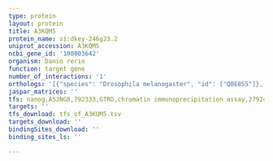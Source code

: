 ```yaml
---
type: protein
layout: protein
title: A3KQM5
protein_name: si:dkey-246g23.2
uniprot_accession: A3KQM5
ncbi_gene_id: '100003642'
organism: Danio rerio
function: target gene
number_of_interactions: '1'
orthologs: '[{"species": "Drosophila melanogaster", "id": ["Q0E8S5"]}, {"species": "Caenorhabditis elegans", "id": ["<a href=\"/protein/g5ee99\">G5EE99</a>"]}]'
jaspar_matrices: ''
tfs: nanog,A5JNG8,792333,GTRD,chromatin immunoprecipitation assay,27924024%5Buid%5D,No
targets: ''
tfs_download: tfs_of_A3KQM5.tsv
targets_download: ''
bindingSites_download: ''
binding_sites_ls: ''

---
```

